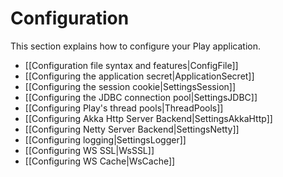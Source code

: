 <!--- Copyright (C) 2009-2017 Lightbend Inc. <https://www.lightbend.com> -->
# Configuration

This section explains how to configure your Play application.

- [[Configuration file syntax and features|ConfigFile]]
- [[Configuring the application secret|ApplicationSecret]]
- [[Configuring the session cookie|SettingsSession]] 
- [[Configuring the JDBC connection pool|SettingsJDBC]]
- [[Configuring Play's thread pools|ThreadPools]]
- [[Configuring Akka Http Server Backend|SettingsAkkaHttp]]
- [[Configuring Netty Server Backend|SettingsNetty]]
- [[Configuring logging|SettingsLogger]]
- [[Configuring WS SSL|WsSSL]]
- [[Configuring WS Cache|WsCache]]
